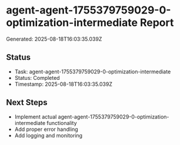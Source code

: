 # agent-agent-1755379759029-0-optimization-intermediate Report

Generated: 2025-08-18T16:03:35.039Z

## Status
- Task: agent-agent-1755379759029-0-optimization-intermediate
- Status: Completed
- Timestamp: 2025-08-18T16:03:35.039Z

## Next Steps
- Implement actual agent-agent-1755379759029-0-optimization-intermediate functionality
- Add proper error handling
- Add logging and monitoring
